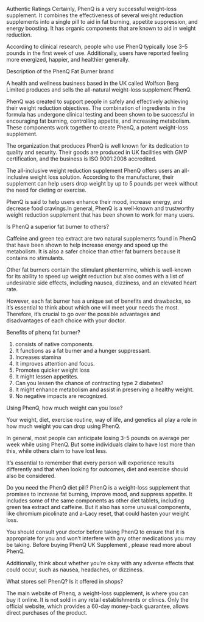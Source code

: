 Authentic Ratings
Certainly, PhenQ is a very successful weight-loss supplement. It combines the effectiveness of several weight reduction supplements into a single pill to aid in fat burning, appetite suppression, and energy boosting. It has organic components that are known to aid in weight reduction.

According to clinical research, people who use PhenQ typically lose 3–5 pounds in the first week of use. Additionally, users have reported feeling more energized, happier, and healthier generally.

Description of the PhenQ Fat Burner brand

A health and wellness business based in the UK called Wolfson Berg Limited produces and sells the all-natural weight-loss supplement PhenQ.

PhenQ was created to support people in safely and effectively achieving their weight reduction objectives. The combination of ingredients in the formula has undergone clinical testing and been shown to be successful in encouraging fat burning, controlling appetite, and increasing metabolism. These components work together to create PhenQ, a potent weight-loss supplement.

The organization that produces PhenQ is well known for its dedication to quality and security. Their goods are produced in UK facilities with GMP certification, and the business is ISO 9001:2008 accredited.

The all-inclusive weight reduction supplement PhenQ offers users an all-inclusive weight loss solution. According to the manufacturer, their supplement can help users drop weight by up to 5 pounds per week without the need for dieting or exercise.

PhenQ is said to help users enhance their mood, increase energy, and decrease food cravings.In general, PhenQ is a well-known and trustworthy weight reduction supplement that has been shown to work for many users.

Is PhenQ a superior fat burner to others?

Caffeine and green tea extract are two natural supplements found in PhenQ that have been shown to help increase energy and speed up the metabolism. It is also a safer choice than other fat burners because it contains no stimulants.

Other fat burners contain the stimulant phentermine, which is well-known for its ability to speed up weight reduction but also comes with a list of undesirable side effects, including nausea, dizziness, and an elevated heart rate.

However, each fat burner has a unique set of benefits and drawbacks, so it’s essential to think about which one will meet your needs the most.
Therefore, it’s crucial to go over the possible advantages and disadvantages of each choice with your doctor.

Benefits of phenq fat burner?

1. consists of native components.
2. It functions as a fat burner and a hunger suppressant.
3. Increases stamina
4. It improves attention and focus.
5. Promotes quicker weight loss
6. It might lessen appetites.
7. Can you lessen the chance of contracting type 2 diabetes?
8. It might enhance metabolism and assist in preserving a healthy weight.
9. No negative impacts are recognized.

Using PhenQ, how much weight can you lose?

Your weight, diet, exercise routine, way of life, and genetics all play a role in how much weight you can drop using PhenQ.

In general, most people can anticipate losing 3–5 pounds on average per week while using PhenQ. But some individuals claim to have lost more than this, while others claim to have lost less.

It’s essential to remember that every person will experience results differently and that when looking for outcomes, diet and exercise should also be considered.

Do you need the PhenQ diet pill?
PhenQ is a weight-loss supplement that promises to increase fat burning, improve mood, and suppress appetite. It includes some of the same components as other diet tablets, including green tea extract and caffeine. But it also has some unusual components, like chromium picolinate and a-Lacy reset, that could hasten your weight loss.

You should consult your doctor before taking PhenQ to ensure that it is appropriate for you and won’t interfere with any other medications you may be taking. Before buying PhenQ UK Supplement , please read more about PhenQ.

Additionally, think about whether you’re okay with any adverse effects that could occur, such as nausea, headaches, or dizziness.

What stores sell PhenQ? Is it offered in shops?

The main website of Phenq, a weight-loss supplement, is where you can buy it online. It is not sold in any retail establishments or clinics.
Only the official website, which provides a 60-day money-back guarantee, allows direct purchases of the product.
